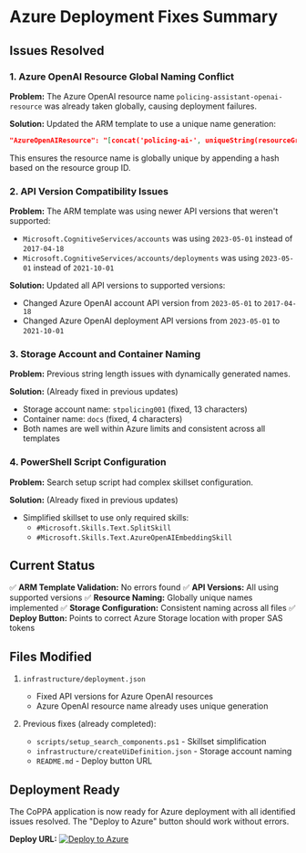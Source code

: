 # Azure Deployment Fixes Summary

## Issues Resolved

### 1. Azure OpenAI Resource Global Naming Conflict
**Problem:** The Azure OpenAI resource name `policing-assistant-openai-resource` was already taken globally, causing deployment failures.

**Solution:** Updated the ARM template to use a unique name generation:
```json
"AzureOpenAIResource": "[concat('policing-ai-', uniqueString(resourceGroup().id))]"
```

This ensures the resource name is globally unique by appending a hash based on the resource group ID.

### 2. API Version Compatibility Issues
**Problem:** The ARM template was using newer API versions that weren't supported:
- `Microsoft.CognitiveServices/accounts` was using `2023-05-01` instead of `2017-04-18`
- `Microsoft.CognitiveServices/accounts/deployments` was using `2023-05-01` instead of `2021-10-01`

**Solution:** Updated all API versions to supported versions:
- Changed Azure OpenAI account API version from `2023-05-01` to `2017-04-18`
- Changed Azure OpenAI deployment API versions from `2023-05-01` to `2021-10-01`

### 3. Storage Account and Container Naming
**Problem:** Previous string length issues with dynamically generated names.

**Solution:** (Already fixed in previous updates)
- Storage account name: `stpolicing001` (fixed, 13 characters)
- Container name: `docs` (fixed, 4 characters)
- Both names are well within Azure limits and consistent across all templates

### 4. PowerShell Script Configuration
**Problem:** Search setup script had complex skillset configuration.

**Solution:** (Already fixed in previous updates)
- Simplified skillset to use only required skills:
  - `#Microsoft.Skills.Text.SplitSkill`
  - `#Microsoft.Skills.Text.AzureOpenAIEmbeddingSkill`

## Current Status

✅ **ARM Template Validation:** No errors found
✅ **API Versions:** All using supported versions
✅ **Resource Naming:** Globally unique names implemented
✅ **Storage Configuration:** Consistent naming across all files
✅ **Deploy Button:** Points to correct Azure Storage location with proper SAS tokens

## Files Modified

1. `infrastructure/deployment.json`
   - Fixed API versions for Azure OpenAI resources
   - Azure OpenAI resource name already uses unique generation

2. Previous fixes (already completed):
   - `scripts/setup_search_components.ps1` - Skillset simplification
   - `infrastructure/createUiDefinition.json` - Storage account naming
   - `README.md` - Deploy button URL

## Deployment Ready

The CoPPA application is now ready for Azure deployment with all identified issues resolved. The "Deploy to Azure" button should work without errors.

**Deploy URL:** 
[![Deploy to Azure](https://aka.ms/deploytoazurebutton)](https://portal.azure.com/#create/Microsoft.Template/uri/https%3A%2F%2Fstbtpukssandopenai.blob.core.windows.net%2Fpolicing-assistant-azure-deployment-template%2Fdeployment.json%3Fsp%3Dr%26st%3D2025-06-19T11%3A57%3A11Z%26se%3D2026-06-19T19%3A57%3A11Z%26spr%3Dhttps%26sv%3D2024-11-04%26sr%3Dc%26sig%3DQZ4ZQi9NqinJzhSNH69n9%252Fv9geabtrlXDaf86blN848%253D/createUIDefinitionUri/https%3A%2F%2Fstbtpukssandopenai.blob.core.windows.net%2Fpolicing-assistant-azure-deployment-template%2FcreateUiDefinition.json%3Fsp%3Dr%26st%3D2025-06-19T11%3A57%3A11Z%26se%3D2026-06-19T19%3A57%3A11Z%26spr%3Dhttps%26sv%3D2024-11-04%26sr%3Dc%26sig%3DQZ4ZQi9NqinJzhSNH69n9%252Fv9geabtrlXDaf86blN848%253D)
